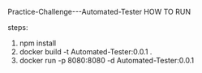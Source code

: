 Practice-Challenge---Automated-Tester
HOW TO RUN 

steps:
1. npm install
2. docker build -t Automated-Tester:0.0.1 .
3. docker run -p 8080:8080 -d Automated-Tester:0.0.1

